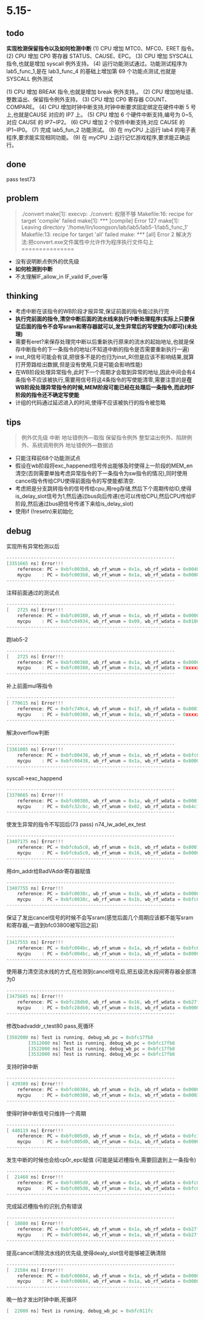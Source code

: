 # 5.15-

## todo

**实现检测保留指令以及如何检测中断**
(1) CPU 增加 MTC0、MFC0、ERET 指令。
(2) CPU 增加 CP0 寄存器 STATUS、CAUSE、EPC。
(3) CPU 增加 SYSCALL 指令,也就是增加 syscall 例外支持。
(4) 运行功能测试通过。功能测试程序为 lab5_func_1,是在 lab3_func_4 的基础上增加第 69 个功能点测试,也就是 SYSCALL 例外测试

(1) CPU 增加 BREAK 指令,也就是增加 break 例外支持,。
(2) CPU 增加地址错、整数溢出、保留指令例外支持。
(3) CPU 增加 CP0 寄存器 COUNT、COMPARE。
(4) CPU 增加时钟中断支持,时钟中断要求固定绑定在硬件中断 5 号上,也就是CAUSE 对应的 IP7 上。
(5) CPU 增加 6 个硬件中断支持,编号为 0~5,对应 CAUSE 的 IP7~IP2。
(6) CPU 增加 2 个软件中断支持,对应 CAUSE 的 IP1~IP0。
(7) 完成 lab5_fun_2 功能测试。
(8) 在 myCPU 上运行 lab4 的电子表程序,要求能实现相同功能。
(9) 在 myCPU 上运行记忆游戏程序,要求能正确运行。

## done

pass test73

## problem

>./convert
make[1]: execvp: ./convert: 权限不够
Makefile:16: recipe for target 'compile' failed
make[1]: *** [compile] Error 127
make[1]: Leaving directory '/home/lin/loongson/lab/lab5/lab5-1/lab5_func_1'
Makefile:13: recipe for target 'all' failed
make: *** [all] Error 2
解决方法:把convert.exe文件属性中允许作为程序执行文件勾上
===============

- 没有说明断点例外的优先级
- **如何检测到中断**
- 不太理解IF_allow_in IF_vaild IF_over等

## thinking

- 考虑中断在该指令的WB阶段才报异常,保证前面的指令能过执行完
- **执行完前面的指令,清空中断后面的流水线来执行中断处理程序(实际上只要保证后面的指令不会写sram和寄存器就可以,发生异常后的写使能为0即可)(未处理)**
- 需要有eret?来保存处理完中断以后重新执行原来的流水的起始地址,也就是保存中断指令的下一条指令的地址(不知道中断的指令是否需要重新执行一遍)
- inst_R信号可能会有误,把很多不是的也归为inst_R(但是应该不影响结果,就算打开旁路给出数据,但是没有使用,只是可能会影响性能)
- 在WB阶段处理异常指令,此时下一个周期才会取到异常的地址,因此中间会有4条指令不应该被执行,需要用信号将这4条指令的写使能清零,需要注意的是**在WB阶段处理异常指令的时候,MEM阶段可能已经在处理后一条指令,而此时IF阶段的指令还不确定写使能**
- 计组的代码通过延迟进入的时间,使得不应该被执行的指令被忽略

## tips

>例外优先级
中断
地址错例外—取指
保留指令例外
整型溢出例外、陷阱例外、系统调用例外
地址错例外—数据访

- 只能注释前68个功能测试点
- 假设在wb阶段将exc_happened信号传出能够及时使得上一阶段的MEM_en清空(否则需要单独考虑异常指令的下一条指令为sw指令的情况),同时使用cancel指令传给CPU使得前面指令的写使能都清空.
- 考虑把是分支跳转指令的信号传给cpu,用reg存储,然后下个周期传给ID,使得is_delay_slot信号为1,然后通过bus向后传递(也可以传给CPU,然后CPU传给IF阶段,然后通过bus把信号传递下来给is_delay_slot)
- 使用if (!resetn)来初始化

## debug

实现所有异常检测以后

```c
--------------------------------------------------------------
[3351665 ns] Error!!!
    reference: PC = 0xbfc003b8, wb_rf_wnum = 0x1a, wb_rf_wdata = 0x00400002
    mycpu    : PC = 0xbfc003b8, wb_rf_wnum = 0x1a, wb_rf_wdata = 0x00000002
--------------------------------------------------------------
```

注释前面通过的测试点

```c
--------------------------------------------------------------
[   2725 ns] Error!!!
    reference: PC = 0xbfc00380, wb_rf_wnum = 0x1a, wb_rf_wdata = 0x00000000
    mycpu    : PC = 0xbfc04934, wb_rf_wnum = 0x09, wb_rf_wdata = 0x01000000
--------------------------------------------------------------
```

跑lab5-2

```c
--------------------------------------------------------------
[   2725 ns] Error!!!
    reference: PC = 0xbfc00380, wb_rf_wnum = 0x1a, wb_rf_wdata = 0x00000000
    mycpu    : PC = 0xbfc00380, wb_rf_wnum = 0x1a, wb_rf_wdata = 0xxxxxxxxx
--------------------------------------------------------------
```

补上前面mul等指令

```c
--------------------------------------------------------------
[ 770615 ns] Error!!!
    reference: PC = 0xbfc749c4, wb_rf_wnum = 0x17, wb_rf_wdata = 0x8001fff0
    mycpu    : PC = 0xbfc00380, wb_rf_wnum = 0x1a, wb_rf_wdata = 0xxxxxxxxx
--------------------------------------------------------------
```

解决overflow判断

```c
--------------------------------------------------------------
[3361005 ns] Error!!!
    reference: PC = 0xbfc00438, wb_rf_wnum = 0x1a, wb_rf_wdata = 0xbfc859ac
    mycpu    : PC = 0xbfc00438, wb_rf_wnum = 0x1a, wb_rf_wdata = 0x80000000
--------------------------------------------------------------
```

syscall->exc_happend

```c
--------------------------------------------------------------
[3370665 ns] Error!!!
    reference: PC = 0xbfc00380, wb_rf_wnum = 0x1a, wb_rf_wdata = 0x00010000
    mycpu    : PC = 0xbfc32c8c, wb_rf_wnum = 0x02, wb_rf_wdata = 0x64c76d7c
--------------------------------------------------------------
```

使发生异常的指令不写回后(73 pass) n74_lw_adel_ex_test

```c
--------------------------------------------------------------
[3407175 ns] Error!!!
    reference: PC = 0xbfc6a5c0, wb_rf_wnum = 0x16, wb_rf_wdata = 0x8001fde1
    mycpu    : PC = 0xbfc6a5c0, wb_rf_wnum = 0x16, wb_rf_wdata = 0x00000000
--------------------------------------------------------------
```

用dm_addr给BadVAddr寄存器赋值

```c
--------------------------------------------------------------
[3407755 ns] Error!!!
    reference: PC = 0xbfc0038c, wb_rf_wnum = 0x1b, wb_rf_wdata = 0x00000004
    mycpu    : PC = 0xbfc0038c, wb_rf_wnum = 0x1b, wb_rf_wdata = 0xbfc6a608
--------------------------------------------------------------
```

保证了发出cancel信号的时候不会写sram(感觉后面几个周期应该都不能写sram和寄存器,一直到bfc03800被写回之前)

```c
--------------------------------------------------------------
[3417555 ns] Error!!!
    reference: PC = 0xbfc004bc, wb_rf_wnum = 0x1a, wb_rf_wdata = 0xbfc6a808
    mycpu    : PC = 0xbfc004bc, wb_rf_wnum = 0x1a, wb_rf_wdata = 0x80000000
--------------------------------------------------------------
```

使用暴力清空流水线的方式,在检测到cancel信号后,把五级流水段间寄存器全部清为0

```c
--------------------------------------------------------------
[3475685 ns] Error!!!
    reference: PC = 0xbfc28db0, wb_rf_wnum = 0x16, wb_rf_wdata = 0xb27f9789
    mycpu    : PC = 0xbfc28db0, wb_rf_wnum = 0x16, wb_rf_wdata = 0x00000000
--------------------------------------------------------------
```

修改badvaddr_r,test80 pass,死循环

```c
[3502000 ns] Test is running, debug_wb_pc = 0xbfc17fb8
        [3512000 ns] Test is running, debug_wb_pc = 0xbfc17fb8
        [3522000 ns] Test is running, debug_wb_pc = 0xbfc17fb8
        [3532000 ns] Test is running, debug_wb_pc = 0xbfc17fb8
```

支持时钟中断

```c
--------------------------------------------------------------
[ 439309 ns] Error!!!
    reference: PC = 0xbfc00384, wb_rf_wnum = 0x1b, wb_rf_wdata = 0x00000000
    mycpu    : PC = 0xbfc00380, wb_rf_wnum = 0x1a, wb_rf_wdata = 0x00038000
--------------------------------------------------------------
```

使得时钟中断信号只维持一个周期

```c
--------------------------------------------------------------
[ 440119 ns] Error!!!
    reference: PC = 0xbfc005d0, wb_rf_wnum = 0x1a, wb_rf_wdata = 0xbfc17fb8
    mycpu    : PC = 0xbfc005d0, wb_rf_wnum = 0x1a, wb_rf_wdata = 0x80000000
--------------------------------------------------------------
```

发生中断的时候也会给cp0r_epc赋值
(可能是延迟槽指令,需要回退到上一条指令)

```c
--------------------------------------------------------------
[  21468 ns] Error!!!
    reference: PC = 0xbfc005d0, wb_rf_wnum = 0x1a, wb_rf_wdata = 0xbfc011f8
    mycpu    : PC = 0xbfc005d0, wb_rf_wnum = 0x1a, wb_rf_wdata = 0xbfc011fc
--------------------------------------------------------------
```

完成延迟槽指令的识别,仍有错误

```c
--------------------------------------------------------------
[  18880 ns] Error!!!
    reference: PC = 0xbfc00544, wb_rf_wnum = 0x1a, wb_rf_wdata = 0xb27f97ab
    mycpu    : PC = 0xbfc00544, wb_rf_wnum = 0x1a, wb_rf_wdata = 0xb27f97a7
--------------------------------------------------------------
```

提高cancel清除流水线的优先级,使得dealy_slot信号能够被正确清除

```c
--------------------------------------------------------------
[  21504 ns] Error!!!
    reference: PC = 0xbfc00604, wb_rf_wnum = 0x1a, wb_rf_wdata = 0x00000000
    mycpu    : PC = 0xbfc00604, wb_rf_wnum = 0x1a, wb_rf_wdata = 0x00000028
--------------------------------------------------------------
```

晚一拍才发出时钟中断,死循环

```c
[  22000 ns] Test is running, debug_wb_pc = 0xbfc011fc
```